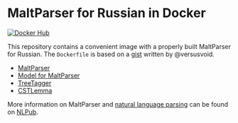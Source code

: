 # MaltParser for Russian in Docker

[![Docker Hub][docker_badge]][docker_link]

[docker_badge]: https://img.shields.io/docker/pulls/nlpub/russian-malt.svg
[docker_link]: https://hub.docker.com/r/nlpub/russian-malt/

This repository contains a convenient image with a properly built MaltParser for Russian. The `Dockerfile` is based on a [gist](https://gist.github.com/versusvoid/da4e71467a4c0f9e1a1c) written by @versusvoid.

* [MaltParser](http://maltparser.org/)
* [Model for MaltParser](http://corpus.leeds.ac.uk/mocky/)
* [TreeTagger](http://www.cis.uni-muenchen.de/~schmid/tools/TreeTagger/)
* [CSTLemma](https://github.com/kuhumcst/cstlemma)

More information on MaltParser and [natural language parsing](https://nlpub.ru/Синтаксический_анализ) can be found on [NLPub](https://nlpub.ru/MaltParser).
